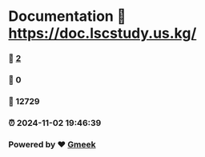 # Documentation :link: https://doc.lscstudy.us.kg/ 
### :page_facing_up: [2](https://doc.lscstudy.us.kg//tag.html) 
### :speech_balloon: 0 
### :hibiscus: 12729 
### :alarm_clock: 2024-11-02 19:46:39 
### Powered by :heart: [Gmeek](https://github.com/Meekdai/Gmeek)
